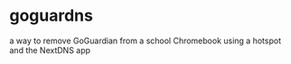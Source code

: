 # goguardns
a way to remove GoGuardian from a school Chromebook using a hotspot and the NextDNS app
